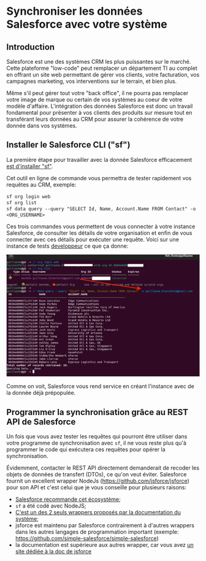 # Synchroniser les données Salesforce avec votre système 

## Introduction

Salesforce est une des systèmes CRM les plus puissantes
sur le marché. Cette plateforme "low-code" peut remplacer un département TI au complet en offrant 
un site web permettant de gérer vos clients, votre facturation, vos campagnes marketing,
vos interventions sur le terrain, et bien plus.

Même s'il peut gérer tout votre "back office", il ne pourra pas remplacer votre image 
de marque ou certain de vos systèmes au coeur de votre modèle d'affaire.
L'intégration des données Salesforce est donc un travail fondamental pour présenter à vos clients des
produits sur mesure tout en transférant leurs données au CRM pour assurer la cohérence de votre 
donnée dans vos systèmes.

## Installer le Salesforce CLI ("sf")

La première étape pour travailler avec la donnée Salesforce efficacement 
[est d'installer "sf"](https://developer.salesforce.com/docs/atlas.en-us.sfdx_setup.meta/sfdx_setup/sfdx_setup_install_cli.htm).

Cet outil en ligne de commande vous permettra de tester rapidement vos requêtes au CRM, exemple:

    sf org login web
    sf org list
    sf data query --query "SELECT Id, Name, Account.Name FROM Contact" -o <ORG_USERNAME>

Ces trois commandes vous permettent de vous connecter à votre instance Salesforce, de consulter les détails de
votre organisation et enfin de vous connecter avec ces détails pour exécuter une requête. Voici sur une instance de tests 
[developpeur](https://developer.salesforce.com/signup/) ce que ça donne:

![sf](./img/sf.png)

Comme on voit, Salesforce vous rend service en créant l'instance avec de la donnée déjà prépopulée. 

## Programmer la synchronisation grâce au REST API de Salesforce

Un fois que vous avez tester les requêtes qui pourront être utiliser dans votre programme de synchronisation avec 
`sf`, il ne vous reste plus qu'à programmer le code qui exécutera ces requêtes pour opérer la synchronisation.

Évidemment, contacter le REST API directement demanderait de recoder les objets de données de transfert (DTOs), ce qu'on 
veut éviter. Salesforce fournit un excellent wrapper NodeJs (https://github.com/jsforce/jsforce) pour son API et c'est celui que je vous conseille 
pour plusieurs raisons:

- [Salesforce recommande cet écosystème](https://developer.salesforce.com/blogs/2021/01/what-is-node-js-and-why-does-it-matter-as-a-salesforce-developer);
- `sf` a été codé avec NodeJS;
- [C'est un des 2 seuls wrappers proposés par la documentation du système](https://trailhead.salesforce.com/content/learn/modules/api_basics/api_basics_rest);
- jsforce est maintenu par Salesforce contrairement à d'autres wrappers dans les autres langages de programmation important (exemple: https://github.com/simple-salesforce/simple-salesforce)
- la documentation est supérieure aux autres wrapper, car vous avez [un site dédiée à la doc de jsforce](https://jsforce.github.io/)

